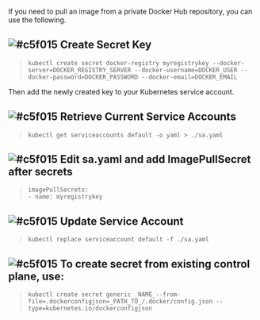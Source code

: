 If you need to pull an image from a private Docker Hub repository, you can use the following.

##   ![#c5f015](https://placehold.co/15x15/c5f015/c5f015.png) Create Secret Key

>     kubectl create secret docker-registry myregistrykey --docker-server=DOCKER_REGISTRY_SERVER --docker-username=DOCKER_USER --docker-password=DOCKER_PASSWORD --docker-email=DOCKER_EMAIL

Then add the newly created key to your Kubernetes service account.

## ![#c5f015](https://placehold.co/15x15/c5f015/c5f015.png)  Retrieve Current Service Accounts

>     kubectl get serviceaccounts default -o yaml > ./sa.yaml

## ![#c5f015](https://placehold.co/15x15/c5f015/c5f015.png)  Edit sa.yaml and add ImagePullSecret after secrets

>     imagePullSecrets:
>     - name: myregistrykey

## ![#c5f015](https://placehold.co/15x15/c5f015/c5f015.png)  Update Service Account

>     kubectl replace serviceaccount default -f ./sa.yaml


## ![#c5f015](https://placehold.co/15x15/c5f015/c5f015.png) To create secret from existing control plane, use:
>     kubectl create secret generic _NAME_--from-file=.dockerconfigjson=_PATH_TO_/.docker/config.json --type=kubernetes.io/dockerconfigjson
